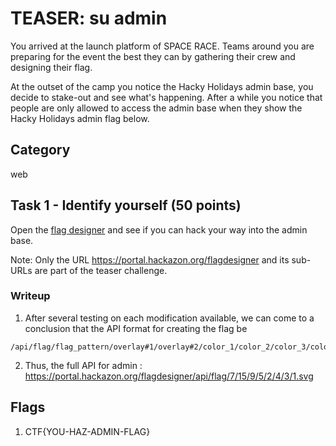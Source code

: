 # TEASER: su admin

You arrived at the launch platform of SPACE RACE. Teams around you are preparing for the event the best they can by gathering their crew and designing their flag.

At the outset of the camp you notice the Hacky Holidays admin base, you decide to stake-out and see what's happening. After a while you notice that people are only allowed to access the admin base when they show the Hacky Holidays admin flag below.

## Category

web

## Task 1 - Identify yourself (50 points)

Open the [flag designer](https://portal.hackazon.org/#!/flagdesigner) and see if you can hack your way into the admin base.

Note: Only the URL <https://portal.hackazon.org/flagdesigner> and its sub-URLs are part of the teaser challenge.

### Writeup

1. After several testing on each modification available, we can come to a conclusion that the API format for creating the flag be 

```text
/api/flag/flag_pattern/overlay#1/overlay#2/color_1/color_2/color_3/color_overlay#1/color_overlay#2.svg
```

2. Thus, the full API for admin : https://portal.hackazon.org/flagdesigner/api/flag/7/15/9/5/2/4/3/1.svg

## Flags

1. CTF{YOU-HAZ-ADMIN-FLAG}
